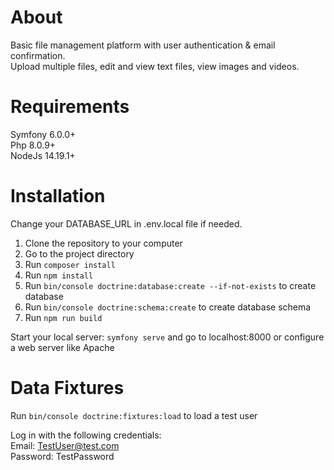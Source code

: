 # About
Basic file management platform with user authentication & email confirmation. <br>
Upload multiple files, edit and view text files, view images and videos.

# Requirements
Symfony 6.0.0+ <br>
Php 8.0.9+ <br>
NodeJs 14.19.1+

# Installation

Change your DATABASE_URL in .env.local file if needed.

1. Clone the repository to your computer
2. Go to the project directory
3. Run `composer install`
4. Run `npm install`
5. Run `bin/console doctrine:database:create --if-not-exists` to create database
6. Run `bin/console doctrine:schema:create` to create database schema
7. Run `npm run build`

Start your local server: `symfony serve` and go to localhost:8000 or configure a web server like Apache

# Data Fixtures

Run `bin/console doctrine:fixtures:load` to load a test user

Log in with the following credentials: <br>
Email: TestUser@test.com <br>
Password: TestPassword

